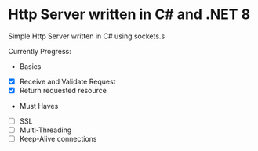 # Http Server written in C# and .NET 8

Simple Http Server written in C# using sockets.s

Currently Progress:

- Basics
- [x] Receive and Validate Request
- [x] Return requested resource
- Must Haves
- [ ] SSL
- [ ] Multi-Threading
- [ ] Keep-Alive connections

